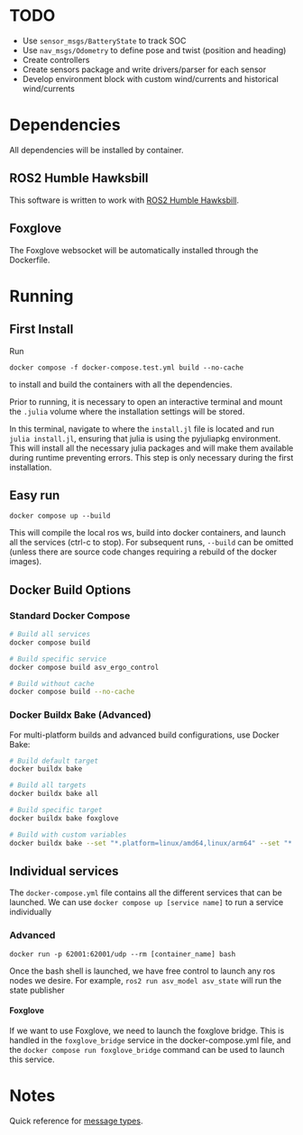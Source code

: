 # TODO
- Use `sensor_msgs/BatteryState` to track SOC
- Use `nav_msgs/Odometry` to define pose and twist (position and heading)
- Create controllers
- Create sensors package and write drivers/parser for each sensor
- Develop environment block with custom wind/currents and historical wind/currents

# Dependencies
All dependencies will be installed by container.
## ROS2 Humble Hawksbill
This software is written to work with [ROS2 Humble Hawksbill](https://docs.ros.org/en/humble/index.html). 

## Foxglove
The Foxglove websocket will be automatically installed through the Dockerfile.

# Running
## First Install
Run 
```
docker compose -f docker-compose.test.yml build --no-cache
```
to install and build the containers with all the dependencies.

Prior to running, it is necessary to open an interactive terminal and mount the `.julia` volume where the installation settings will be stored.

In this terminal, navigate to where the `install.jl` file is located and run `julia install.jl`, ensuring that julia is using the pyjuliapkg environment. This will install all the necessary julia packages and will make them available during runtime preventing errors. This step is only necessary during the first installation.

## Easy run
```
docker compose up --build
```
This will compile the local ros ws, build into docker containers, and launch all the services (ctrl-c to stop). For subsequent runs, `--build` can be omitted (unless there are source code changes requiring a rebuild of the docker images). 

## Docker Build Options

### Standard Docker Compose
```bash
# Build all services
docker compose build

# Build specific service
docker compose build asv_ergo_control

# Build without cache
docker compose build --no-cache
```

### Docker Buildx Bake (Advanced)
For multi-platform builds and advanced build configurations, use Docker Bake:

```bash
# Build default target
docker buildx bake

# Build all targets
docker buildx bake all

# Build specific target
docker buildx bake foxglove

# Build with custom variables
docker buildx bake --set "*.platform=linux/amd64,linux/arm64" --set "*.tags=myregistry/asv:v1.0"
```

## Individual services

The `docker-compose.yml` file contains all the different services that can be launched. We can use `docker compose up [service name]` to run a service individually

### Advanced
```
docker run -p 62001:62001/udp --rm [container_name] bash
```
Once the bash shell is launched, we have free control to launch any ros nodes we desire. For example, 
`ros2 run asv_model asv_state`
will run the state publisher

#### Foxglove
If we want to use Foxglove, we need to launch the foxglove bridge. This is handled in the `foxglove_bridge`  service in the docker-compose.yml file, and the `docker compose run foxglove_bridge` command can be used to launch this service.

# Notes
Quick reference for [message types](https://github.com/ros2/common_interfaces).
